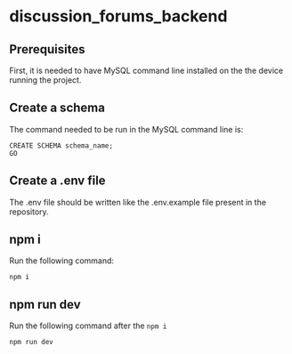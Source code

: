 # discussion_forums_backend
## Prerequisites
First, it is needed to have MySQL command line installed on the the device running the project.

## Create a schema
The command needed to be run in the MySQL command line is:
```
CREATE SCHEMA schema_name;
GO
```

## Create a .env file
The .env file should be written like the .env.example file present in the repository.

## npm i
Run the following command:
```
npm i
```

## npm run dev
Run the following command after the ```npm i```
```
npm run dev
```

